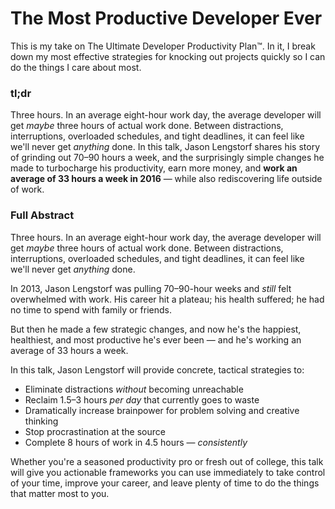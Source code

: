 # The Most Productive Developer Ever

This is my take on The Ultimate Developer Productivity Plan™. In it, I break down my most effective strategies for knocking out projects quickly so I can do the things I care about most.

### tl;dr

Three hours. In an average eight-hour work day, the average developer will get _maybe_ three hours of actual work done. Between distractions, interruptions, overloaded schedules, and tight deadlines, it can feel like we'll never get _anything_ done. In this talk, Jason Lengstorf shares his story of grinding out 70–90 hours a week, and the surprisingly simple changes he made to turbocharge his productivity, earn more money, and **work an average of 33 hours a week in 2016** — while also rediscovering life outside of work.

### Full Abstract

Three hours. In an average eight-hour work day, the average developer will get _maybe_ three hours of actual work done. Between distractions, interruptions, overloaded schedules, and tight deadlines, it can feel like we'll never get _anything_ done.

In 2013, Jason Lengstorf was pulling 70–90-hour weeks and _still_ felt overwhelmed with work. His career hit a plateau; his health suffered; he had no time to spend with family or friends.

But then he made a few strategic changes, and now he's the happiest, healthiest, and most productive he's ever been — and he's working an average of 33 hours a week.

In this talk, Jason Lengstorf will provide concrete, tactical strategies to:

- Eliminate distractions _without_ becoming unreachable
- Reclaim 1.5–3 hours _per day_ that currently goes to waste
- Dramatically increase brainpower for problem solving and creative thinking
- Stop procrastination at the source
- Complete 8 hours of work in 4.5 hours — _consistently_

Whether you're a seasoned productivity pro or fresh out of college, this talk will give you actionable frameworks you can use immediately to take control of your time, improve your career, and leave plenty of time to do the things that matter most to you.
